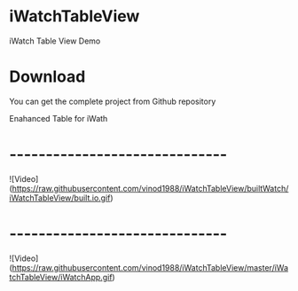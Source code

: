 # iWatchTableView
iWatch Table View Demo

# Download

You can get the complete project from Github repository

Enahanced Table for iWath
# ------------------------------

![Video] (https://raw.githubusercontent.com/vinod1988/iWatchTableView/builtWatch/iWatchTableView/built.io.gif)

# ------------------------------

![Video] (https://raw.githubusercontent.com/vinod1988/iWatchTableView/master/iWatchTableView/iWatchApp.gif)
